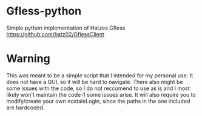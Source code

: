 # Gfless-python
Simple python implementation of Hatzes Gfless https://github.com/hatz02/GflessClient

# Warning
This was meant to be a simple script that I intended for my personal use.
It does not have a GUI, so it will be hard to navigate.
There also might be some issues with the code, so I do not reccomend to use as is and I most likely won't maintain the code if some issues arise.
It will also require you to modify/create your own nostaleLogin, since the paths in the one included are hardcoded.
